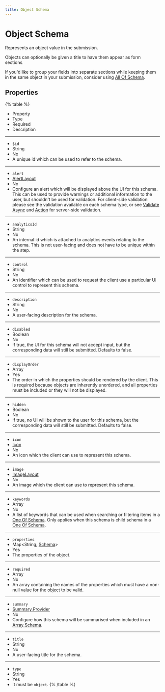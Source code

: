 ```yaml
---
title: Object Schema
---
```


# Object Schema



Represents an object value in the submission.

Objects can optionally be given a title to have them appear as form sections.

If you'd like to group your fields into separate sections while keeping them in the same object in your submission,
consider using [All Of Schema](all-of-schema#All-Of-Schema).

## Properties

{% table %}
* Property
* Type
* Required
* Description
---
* `$id`
* String
* No
*
  A unique id which can be used to refer to the schema.
---
* `alert`
* [AlertLayout](../layout/alert-layout#Alert-Layout)
* No
*
  Configure an alert which will be displayed above the UI for this schema. This can be used to provide warnings or additional information to the user, but shouldn't be used for validation. For client-side validation please see the validation available on each schema type, or see [Validate Async](../feature/validate-async#Validate-Async) and [Action](../feature/action#Action) for server-side validation.
---
* `analyticsId`
* String
* No
*
  An internal id which is attached to analytics events relating to the schema. This is not user-facing and does not have to be unique within the step.
---
* `control`
* String
* No
*
  An identifier which can be used to request the client use a particular UI control to represent this schema.
---
* `description`
* String
* No
*
  A user-facing description for the schema.
---
* `disabled`
* Boolean
* No
*
  If true, the UI for this schema will not accept input, but the corresponding data will still be submitted.  Defaults to false.
---
* `displayOrder`
* Array<String>
* Yes
*
  The order in which the properties should be rendered by the client. This is required because objects are inherently unordered, and all properties must be included or they will not be displayed.
---
* `hidden`
* Boolean
* No
*
  If true, no UI will be shown to the user for this schema, but the corresponding data will still be submitted. Defaults to false.
---
* `icon`
* [Icon](../misc/icon#Icon)
* No
*
  An icon which the client can use to represent this schema.
---
* `image`
* [ImageLayout](../layout/image-layout#Image-Layout)
* No
*
  An image which the client can use to represent this schema.
---
* `keywords`
* Array<String>
* No
*
  A list of keywords that can be used when searching or filtering items in a [One Of Schema](one-of-schema#One-Of-Schema). Only applies when this schema is child schema in a [One Of Schema](one-of-schema#One-Of-Schema).
---
* `properties`
* Map<String, [Schema](schema#Schema)>
* Yes
*
  The properties of the object.
---
* `required`
* Array<String>
* No
*
  An array containing the names of the properties which must have a non-null value for the object to be valid.
---
* `summary`
* [Summary.Provider](../feature/summary#Provider)
* No
*
  Configure how this schema will be summarised when included in an [Array Schema](array-schema#Array-Schema).
---
* `title`
* String
* No
*
  A user-facing title for the schema.
---
* `type`
* String
* Yes
*
  It must be `object`.
{% /table %}
